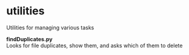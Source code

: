 # utilities
Utilities for managing various tasks

**findDuplicates.py**<br>
Looks for file duplicates, show them, and asks which of them to delete
